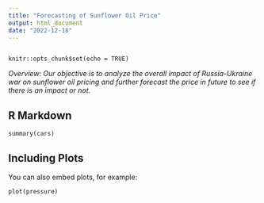 ```yaml
---
title: "Forecasting of Sunflower Oil Price"
output: html_document
date: "2022-12-18"
---
```


```{r setup, include=FALSE}

knitr::opts_chunk$set(echo = TRUE)
```
*Overview: Our objective is to analyze the overall impact of Russia-Ukraine war on sunflower oil pricing and further forecast the price in future to see if there is an impact or not.*

## R Markdown


```{r cars}
summary(cars)
```

## Including Plots

You can also embed plots, for example:

```{r pressure, echo=FALSE}
plot(pressure)
```

